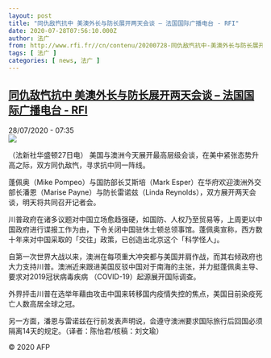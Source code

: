 ```yaml
---
layout: post
title: "同仇敌忾抗中 美澳外长与防长展开两天会谈 – 法国国际广播电台 - RFI"
date: 2020-07-28T07:56:10.000Z
author: 法广
from: http://www.rfi.fr//cn/contenu/20200728-同仇敌忾抗中-美澳外长与防长展开两天会谈
tags: [ 法广 ]
categories: [ news, 法广 ]
---
```

<!--1595922970000-->
[同仇敌忾抗中 美澳外长与防长展开两天会谈 – 法国国际广播电台 - RFI](http://www.rfi.fr//cn/contenu/20200728-%E5%90%8C%E4%BB%87%E6%95%8C%E5%BF%BE%E6%8A%97%E4%B8%AD-%E7%BE%8E%E6%BE%B3%E5%A4%96%E9%95%BF%E4%B8%8E%E9%98%B2%E9%95%BF%E5%B1%95%E5%BC%80%E4%B8%A4%E5%A4%A9%E4%BC%9A%E8%B0%88)
------

<div>
<div>28/07/2020 - 07:35</div><img src="https://s.rfi.fr/media/display/bc559838-d097-11ea-8f4d-005056a964fe/w:310/p:16x9/int0004b.200728133502.jpg"><div class="t-content__body u-clearfix"><div class="m-interstitial"></div><p>（法新社华盛顿27日电）    美国与澳洲今天展开最高层级会谈，在美中紧张态势升高之际，双方同仇敌忾，寻求抗中同一阵线。</p><p>    蓬佩奥（Mike Pompeo）与国防部长艾斯培（Mark Esper）在华府欢迎澳洲外交部长潘恩（Marise Payne）与防长雷诺兹（Linda Reynolds），双方展开两天会谈，明天将共同召开记者会。</p><p>    川普政府在诸多议题对中国立场愈趋强硬，如国防、人权乃至贸易等，上周更以中国政府进行谍报工作为由，下令关闭中国驻休士顿总领事馆。蓬佩奥宣称，西方数十年来对中国采取的「交往」政策，已创造出北京这个「科学怪人」。</p><p>    自第一次世界大战以来，澳洲在每项重大冲突都与美国并肩作战，而其右倾政府也大力支持川普。澳洲近来跟进美国反驳中国对于南海的主张，并力挺蓬佩奥主导、要求对2019冠状病毒疾病 （COVID-19）起源展开国际调查。</p><p>    外界抨击川普在选举年藉由攻击中国来转移国内疫情失控的焦点，美国目前染疫死亡人数高居全球之冠。</p><p>    另一方面，潘恩与雷诺兹在行前发表声明说，会遵守澳洲要求国际旅行后回国必须隔离14天的规定。（译者：陈怡君/核稿：刘文瑜）</p><p class="t-copyright">© 2020 AFP</p>        </div>
</div>
